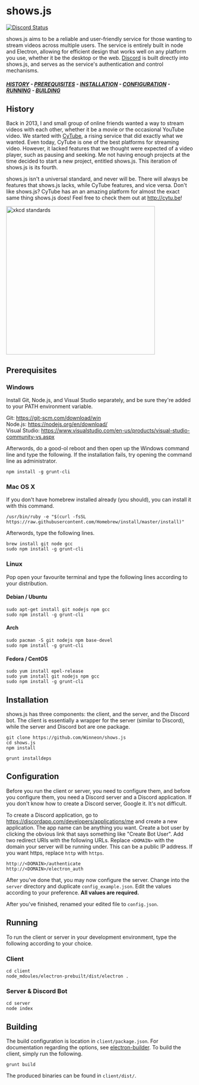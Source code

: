 # shows.js
[![Discord Status](https://discordapp.com/api/servers/182297613909884929/widget.png?style=banner5)](https://discord.gg/0118Fg96uP5eXQz2g)

shows.js aims to be a reliable and user-friendly service for those wanting to stream videos across multiple users. The service is entirely built in node and Electron, allowing for efficient design that works well on any platform you use, whether it be the desktop or the web. [Discord](https://discordapp.com) is built directly into shows.js, and serves as the service's authentication and control mechanisms.

##### [HISTORY](#history) - [PREREQUISITES](#prerequisites) - [INSTALLATION](#installation) - [CONFIGURATION](#configuration) - [RUNNING](#running) - [BUILDING](#building)

## History

Back in 2013, I and small group of online friends wanted a way to stream videos with each other, whether it be a movie or the occasional YouTube video. We started with [CyTube](https://github.com/calzoneman/sync), a rising service that did exactly what we wanted. Even today, CyTube is one of the best platforms for streaming video. However, it lacked features that we thought were expected of a video player, such as pausing and seeking. Me not having enough projects at the time decided to start a new project, entitled shows.js. This iteration of shows.js is its fourth.

shows.js isn't a universal standard, and never will be. There will always be features that shows.js lacks, while CyTube features, and vice versa. Don't like shows.js? CyTube has an an amazing platform for almost the exact same thing shows.js does! Feel free to check them out at http://cytu.be!

<img alt="xkcd standards" src="https://imgs.xkcd.com/comics/standards.png" width="400px" />

## Prerequisites

### Windows

Install Git, Node.js, and Visual Studio separately, and be sure they're added to your PATH environment variable.

Git: https://git-scm.com/download/win  
Node.js: https://nodejs.org/en/download/  
Visual Studio: https://www.visualstudio.com/en-us/products/visual-studio-community-vs.aspx

Afterwords, do a good-ol reboot and then open up the Windows command line and type the following. If the installation fails, try opening the command line as administrator.

```
npm install -g grunt-cli
```

### Mac OS X

If you don't have homebrew installed already (you should), you can install it with this command.

```
/usr/bin/ruby -e "$(curl -fsSL https://raw.githubusercontent.com/Homebrew/install/master/install)"
```

Afterwords, type the following lines.

```
brew install git node gcc
sudo npm install -g grunt-cli
```

### Linux

Pop open your favourite terminal and type the following lines according to your distribution.

#### Debian / Ubuntu

```
sudo apt-get install git nodejs npm gcc
sudo npm install -g grunt-cli
```

#### Arch

```
sudo pacman -S git nodejs npm base-devel
sudo npm install -g grunt-cli
```

#### Fedora / CentOS

```
sudo yum install epel-release
sudo yum install git nodejs npm gcc
sudo npm install -g grunt-cli
```

## Installation

shows.js has three components: the client, and the server, and the Discord bot. The client is essentially a wrapper for the server (similar to Discord), while the server and Discord bot are one package.

```
git clone https://github.com/Winneon/shows.js
cd shows.js
npm install

grunt installdeps
```

## Configuration

Before you run the client or server, you need to configure them, and before you configure them, you need a Discord server and a Discord application. If you don't know how to create a Discord server, Google it. It's not difficult.

To create a Discord application, go to https://discordapp.com/developers/applications/me and create a new application. The app name can be anything you want. Create a bot user by clicking the obvious link that says something like "Create Bot User". Add two redirect URIs with the following URLs. Replace `<DOMAIN>` with the domain your server will be running under. This can be a public IP address. If you want https, replace `http` with `https`.

```
http://<DOMAIN>/authenticate
http://<DOMAIN>/electron_auth
```

After you've done that, you may now configure the server. Change into the `server` directory and duplicate `config_example.json`. Edit the values according to your preference. **All values are required.**

After you've finished, renamed your edited file to `config.json`.

## Running

To run the client or server in your development environment, type the following according to your choice.

### Client

```
cd client
node_mdoules/electron-prebuilt/dist/electron .
```

### Server & Discord Bot

```
cd server
node index
```

## Building

The build configuration is location in `client/package.json`. For documentation regarding the options, see [electron-builder](https://github.com/electron-userland/electron-builder/wiki/Options). To build the client, simply run the following.

```
grunt build
```

The produced binaries can be found in `client/dist/`.